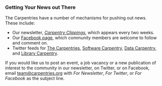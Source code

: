 ### Getting Your News out There

The Carpentries have a number of mechanisms for pushing out news. These include:

- Our newsletter, [*Carpentry Clippings*](https://carpentries.org/newsletter/), which appears every two weeks.
- Our [Facebook page](https://www.facebook.com/carpentries), which community members are welcome to follow and comment on.
- Twitter feeds for [The Carpentries](https://twitter.com/thecarpentries), [Software Carpentry](https://twitter.com/swcarpentry), [Data Carpentry](https://twitter.com/datacarpentry), and [Library Carpentry](https://twitter.com/libcarpentry).

If you would like us to post an event, a job vacancy or a new publication of interest to the community in our newsletter, on Twitter, or on Facebook, email [team@carpentries.org](mailto:team@carpentries.org) with *For Newsletter*, *For Twitter*, or *For Facebook* as the subject line.
